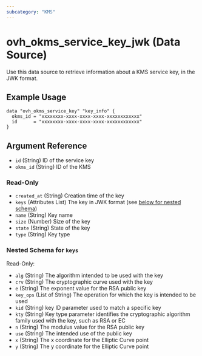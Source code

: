 ```yaml
---
subcategory: "KMS"
---
```


# ovh_okms_service_key_jwk (Data Source)

Use this data source to retrieve information about a KMS service key, in the JWK format.

## Example Usage

```hcl
data "ovh_okms_service_key" "key_info" {
  okms_id = "xxxxxxxx-xxxx-xxxx-xxxx-xxxxxxxxxxxx"
  id      = "xxxxxxxx-xxxx-xxxx-xxxx-xxxxxxxxxxxx"
}
```

## Argument Reference

- `id` (String) ID of the service key
- `okms_id` (String) ID of the KMS

### Read-Only

- `created_at` (String) Creation time of the key
- `keys` (Attributes List) The key in JWK format (see [below for nested schema](#nestedatt--keys))
- `name` (String) Key name
- `size` (Number) Size of the key
- `state` (String) State of the key
- `type` (String) Key type

<a id="nestedatt--keys"></a>
### Nested Schema for `keys`

Read-Only:

- `alg` (String) The algorithm intended to be used with the key
- `crv` (String) The cryptographic curve used with the key
- `e` (String) The exponent value for the RSA public key
- `key_ops` (List of String) The operation for which the key is intended to be used
- `kid` (String) key ID parameter used to match a specific key
- `kty` (String) Key type parameter identifies the cryptographic algorithm family used with the key, such as RSA or EC
- `n` (String) The modulus value for the RSA public key
- `use` (String) The intended use of the public key
- `x` (String) The x coordinate for the Elliptic Curve point
- `y` (String) The y coordinate for the Elliptic Curve point
